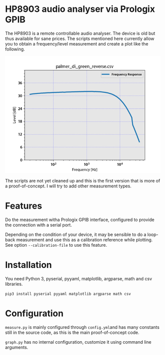 HP8903 audio analyser via Prologix GPIB
===================

The HP8903 is a remote controllable audio analyser. The device is old but thus available for sane prices.
The scripts mentioned here currently allow you to obtain a frequency/level measurement and create a plot
like the following.

![Example image](doc/example_palmer_reverse.png)

The scripts are not yet cleaned up and this is the first version that is more of a proof-of-concept.
I will try to add other measurement types.


Features
========

Do the measurement witha Prologix GPIB interface, configured to provide the connection with a 
serial port.

Depending on the condition of your device, it may be sensible to do a loop-back measurement and
use this as a calibration reference while plotting. See option ```--calibration-file``` to
use this feature.


Installation
=========

You need Python 3, pyserial, pyyaml, matplotlib, argparse, math and csv libraries.

```pip3 install pyserial pyyaml matplotlib argparse math csv```


Configuration
=============

```measure.py``` is mainly configured through ```config.yml```and has many constants still in the source
code, as this is the main proof-of-concept code.

```graph.py``` has no internal configuration, customize it using command line arguments.
